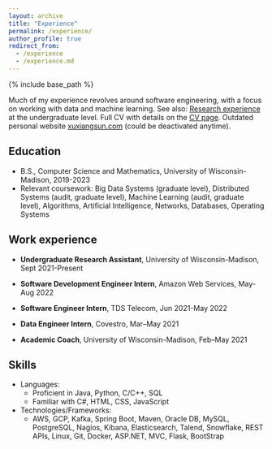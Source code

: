 ```yaml
---
layout: archive
title: "Experience"
permalink: /experience/
author_profile: true
redirect_from:
  - /experience
  - /experience.md
---
```


{% include base_path %}

Much of my experience revolves around software engineering, with a focus on working with data and machine learning. See also: [Research experience](https://ryansun117.github.io/research/) at the undergraduate level. Full CV with details on the [CV page](https://ryansun117.github.io/cv/). Outdated personal website [xuxiangsun.com](http://xuxiangsun.com) (could be deactivated anytime).

## Education

* B.S., Computer Science and Mathematics, University of Wisconsin-Madison, 2019-2023
* Relevant coursework: Big Data Systems (graduate level), Distributed Systems (audit, graduate level), Machine Learning (audit, graduate level), Algorithms, Artificial Intelligence, Networks, Databases, Operating Systems

## Work experience

* **Undergraduate Research Assistant**, University of Wisconsin-Madison, Sept 2021-Present

* **Software Development Engineer Intern**, Amazon Web Services, May-Aug 2022

* **Software Engineer Intern**, TDS Telecom, Jun 2021-May 2022

* **Data Engineer Intern**, Covestro, Mar–May 2021

* **Academic Coach**, University of Wisconsin-Madison, Feb–May 2021
  
## Skills

* Languages: 
  * Proficient in Java, Python, C/C++, SQL 
  * Familiar with C#, HTML, CSS, JavaScript
* Technologies/Frameworks:
  * AWS, GCP, Kafka, Spring Boot, Maven, Oracle DB, MySQL, PostgreSQL, Nagios, Kibana, Elasticsearch, Talend, Snowflake, REST APIs, Linux, Git, Docker, ASP.NET, MVC, Flask, BootStrap
